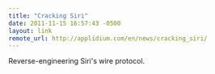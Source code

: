 ```yaml
--- 
title: "Cracking Siri"
date: 2011-11-15 16:57:43 -0500
layout: link
remote_url: http://applidium.com/en/news/cracking_siri/
---
```

Reverse-engineering Siri's wire protocol.